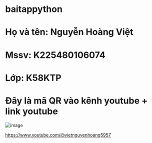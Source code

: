 # baitappython
# Họ và tên: Nguyễn Hoàng Việt 
# Mssv: K225480106074 
# Lớp: K58KTP
# Đây là mã QR vào kênh youtube + link youtube
![image](https://github.com/user-attachments/assets/6b5c1a97-aa8c-4148-ab14-eb3299cdd2f3)

https://www.youtube.com/@vietnguyenhoang5957
